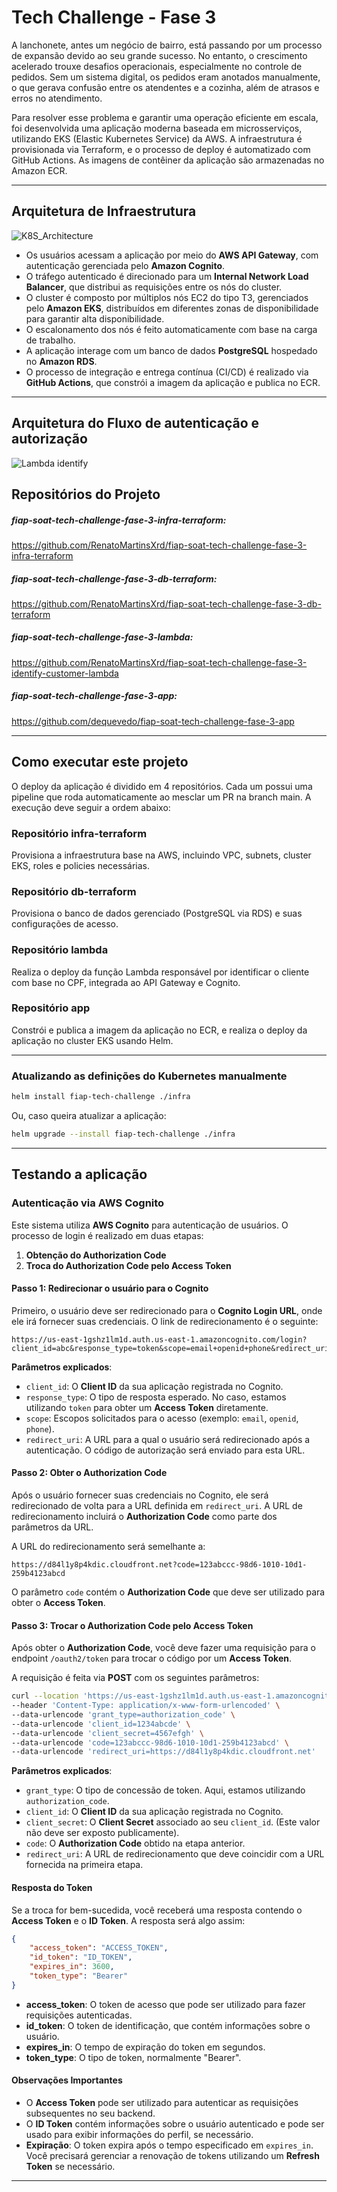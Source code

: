 
# Tech Challenge - Fase 3

A lanchonete, antes um negócio de bairro, está passando por um processo de expansão devido ao seu grande sucesso. 
No entanto, o crescimento acelerado trouxe desafios operacionais, especialmente no controle de pedidos. 
Sem um sistema digital, os pedidos eram anotados manualmente, o que gerava confusão entre os atendentes e a cozinha, 
além de atrasos e erros no atendimento.

Para resolver esse problema e garantir uma operação eficiente em escala, 
foi desenvolvida uma aplicação moderna baseada em microsserviços, 
utilizando EKS (Elastic Kubernetes Service) da AWS. 
A infraestrutura é provisionada via Terraform, 
e o processo de deploy é automatizado com GitHub Actions. 
As imagens de contêiner da aplicação são armazenadas no Amazon ECR.

---

## Arquitetura de Infraestrutura

![K8S_Architecture](./assets/InfraArchitecture.png)

- Os usuários acessam a aplicação por meio do **AWS API Gateway**, com autenticação gerenciada pelo **Amazon Cognito**.
- O tráfego autenticado é direcionado para um **Internal Network Load Balancer**, que distribui as requisições entre os nós do cluster.
- O cluster é composto por múltiplos nós EC2 do tipo T3, gerenciados pelo **Amazon EKS**, distribuídos em diferentes zonas de disponibilidade para garantir alta disponibilidade.
- O escalonamento dos nós é feito automaticamente com base na carga de trabalho.
- A aplicação interage com um banco de dados **PostgreSQL** hospedado no **Amazon RDS**.
- O processo de integração e entrega contínua (CI/CD) é realizado via **GitHub Actions**, que constrói a imagem da aplicação e publica no ECR.

---

## Arquitetura do Fluxo de autenticação e autorização
![Lambda identify](https://github.com/user-attachments/assets/024aad9c-bcde-440d-8deb-1fcdb8cf0769)

## Repositórios do Projeto

##### fiap-soat-tech-challenge-fase-3-infra-terraform:
https://github.com/RenatoMartinsXrd/fiap-soat-tech-challenge-fase-3-infra-terraform

##### fiap-soat-tech-challenge-fase-3-db-terraform:
https://github.com/RenatoMartinsXrd/fiap-soat-tech-challenge-fase-3-db-terraform

##### fiap-soat-tech-challenge-fase-3-lambda:
https://github.com/RenatoMartinsXrd/fiap-soat-tech-challenge-fase-3-identify-customer-lambda

##### fiap-soat-tech-challenge-fase-3-app:
https://github.com/dequevedo/fiap-soat-tech-challenge-fase-3-app

---

## Como executar este projeto

O deploy da aplicação é dividido em 4 repositórios. Cada um possui uma pipeline que roda automaticamente ao mesclar um PR na branch main. 
A execução deve seguir a ordem abaixo:

### Repositório infra-terraform
Provisiona a infraestrutura base na AWS, incluindo VPC, subnets, cluster EKS, roles e policies necessárias.

### Repositório db-terraform
Provisiona o banco de dados gerenciado (PostgreSQL via RDS) e suas configurações de acesso.

### Repositório lambda
Realiza o deploy da função Lambda responsável por identificar o cliente com base no CPF, integrada ao API Gateway e Cognito.

### Repositório app
Constrói e publica a imagem da aplicação no ECR, e realiza o deploy da aplicação no cluster EKS usando Helm.

---

### Atualizando as definições do Kubernetes manualmente

```sh
helm install fiap-tech-challenge ./infra
```

Ou, caso queira atualizar a aplicação:

```sh
helm upgrade --install fiap-tech-challenge ./infra
```

---

## Testando a aplicação

### Autenticação via AWS Cognito

Este sistema utiliza **AWS Cognito** para autenticação de usuários. O processo de login é realizado em duas etapas:

1. **Obtenção do Authorization Code**
2. **Troca do Authorization Code pelo Access Token**

#### Passo 1: Redirecionar o usuário para o Cognito

Primeiro, o usuário deve ser redirecionado para o **Cognito Login URL**, onde ele irá fornecer suas credenciais. O link de redirecionamento é o seguinte:

```
https://us-east-1gshz1lm1d.auth.us-east-1.amazoncognito.com/login?client_id=abc&response_type=token&scope=email+openid+phone&redirect_uri=https%3A%2F%2Fd84l1y8p4kdic.cloudfront.net
```

**Parâmetros explicados**:

- `client_id`: O **Client ID** da sua aplicação registrada no Cognito.
- `response_type`: O tipo de resposta esperado. No caso, estamos utilizando `token` para obter um **Access Token** diretamente.
- `scope`: Escopos solicitados para o acesso (exemplo: `email`, `openid`, `phone`).
- `redirect_uri`: A URL para a qual o usuário será redirecionado após a autenticação. O código de autorização será enviado para esta URL.

#### Passo 2: Obter o Authorization Code

Após o usuário fornecer suas credenciais no Cognito, ele será redirecionado de volta para a URL definida em `redirect_uri`. A URL de redirecionamento incluirá o **Authorization Code** como parte dos parâmetros da URL.

A URL do redirecionamento será semelhante a:

```
https://d84l1y8p4kdic.cloudfront.net?code=123abccc-98d6-1010-10d1-259b4123abcd
```

O parâmetro `code` contém o **Authorization Code** que deve ser utilizado para obter o **Access Token**.

#### Passo 3: Trocar o Authorization Code pelo Access Token

Após obter o **Authorization Code**, você deve fazer uma requisição para o endpoint `/oauth2/token` para trocar o código por um **Access Token**.

A requisição é feita via **POST** com os seguintes parâmetros:

```bash
curl --location 'https://us-east-1gshz1lm1d.auth.us-east-1.amazoncognito.com/oauth2/token' \
--header 'Content-Type: application/x-www-form-urlencoded' \
--data-urlencode 'grant_type=authorization_code' \
--data-urlencode 'client_id=1234abcde' \
--data-urlencode 'client_secret=4567efgh' \
--data-urlencode 'code=123abccc-98d6-1010-10d1-259b4123abcd' \
--data-urlencode 'redirect_uri=https://d84l1y8p4kdic.cloudfront.net'
```

**Parâmetros explicados**:

- `grant_type`: O tipo de concessão de token. Aqui, estamos utilizando `authorization_code`.
- `client_id`: O **Client ID** da sua aplicação registrada no Cognito.
- `client_secret`: O **Client Secret** associado ao seu `client_id`. (Este valor não deve ser exposto publicamente).
- `code`: O **Authorization Code** obtido na etapa anterior.
- `redirect_uri`: A URL de redirecionamento que deve coincidir com a URL fornecida na primeira etapa.

#### Resposta do Token

Se a troca for bem-sucedida, você receberá uma resposta contendo o **Access Token** e o **ID Token**. A resposta será algo assim:

```json
{
    "access_token": "ACCESS_TOKEN",
    "id_token": "ID_TOKEN",
    "expires_in": 3600,
    "token_type": "Bearer"
}
```

- **access_token**: O token de acesso que pode ser utilizado para fazer requisições autenticadas.
- **id_token**: O token de identificação, que contém informações sobre o usuário.
- **expires_in**: O tempo de expiração do token em segundos.
- **token_type**: O tipo de token, normalmente "Bearer".

#### Observações Importantes

- O **Access Token** pode ser utilizado para autenticar as requisições subsequentes no seu backend.
- O **ID Token** contém informações sobre o usuário autenticado e pode ser usado para exibir informações do perfil, se necessário.
- **Expiração**: O token expira após o tempo especificado em `expires_in`. Você precisará gerenciar a renovação de tokens utilizando um **Refresh Token** se necessário.

---
